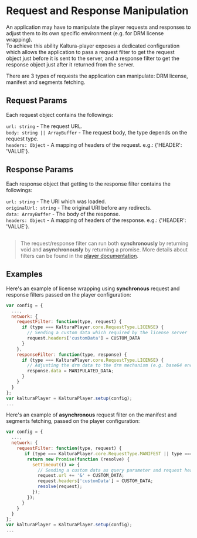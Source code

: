 # Request and Response Manipulation

An application may have to manipulate the player requests and responses to adjust them to its own specific environment (e.g. for DRM license wrapping).  
To achieve this ability Kaltura-player exposes a dedicated configuration which allows the application to pass a request filter to get the request object just before it is sent to the server, and a response filter to get the response object just after it returned from the server.

There are 3 types of requests the application can manipulate: DRM license, manifest and segments fetching.

## Request Params

Each request object contains the followings:

`url: string` - The request URL.  
`body: string || ArrayBuffer` - The request body, the type depends on the request type.  
`headers: Object` - A mapping of headers of the request. e.g.: {'HEADER': 'VALUE'}.

## Response Params

Each response object that getting to the response filter contains the followings:

`url: string` - The URI which was loaded.  
`originalUrl: string` - The original URI before any redirects.  
`data: ArrayBuffer` - The body of the response.  
`headers: Object` - A mapping of headers of the response. e.g.: {'HEADER': 'VALUE'}.

##

> The request/response filter can run both **synchronously** by returning void and **asynchronously** by returning a promise.
> More details about filters can be found in the [player documentation](https://github.com/kaltura/playkit-js/blob/master/docs/configuration.md#confignetwork).

## Examples

Here's an example of license wrapping using **synchronous** request and response filters passed on the player configuration:

```js
var config = {
  ...,
  network: {
    requestFilter: function(type, request) {
      if (type === KalturaPlayer.core.RequestType.LICENSE) {
        // Sending a custom data which required by the license server
        request.headers['customData'] = CUSTOM_DATA
      }
    },
    responseFilter: function(type, response) {
      if (type === KalturaPlayer.core.RequestType.LICENSE) {
        // Adjusting the drm data to the drm mechanism (e.g. base64 encode/decode)
        response.data = MANIPULATED_DATA;
      }
    }
  }
};
var kalturaPlayer = KalturaPlayer.setup(config);
...
```

Here's an example of **asynchronous** request filter on the manifest and segments fetching, passed on the player configuration:

```js
var config = {
  ...,
  network: {
    requestFilter: function(type, request) {
       if (type === KalturaPlayer.core.RequestType.MANIFEST || type === KalturaPlayer.core.RequestType.SEGMENT) {
        return new Promise(function (resolve) {
          setTimeout(() => {
            // Sending a custom data as query parameter and request header
            request.url += '&' + CUSTOM_DATA;
            request.headers['customData'] = CUSTOM_DATA;
            resolve(request);
          });
        });
      }
    }
  }
};
var kalturaPlayer = KalturaPlayer.setup(config);
...
```
